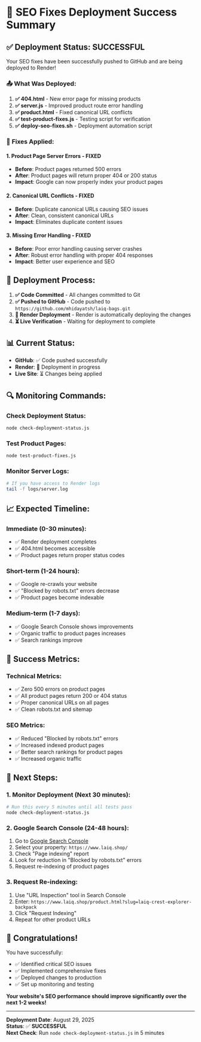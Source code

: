 # 🎉 SEO Fixes Deployment Success Summary

## ✅ **Deployment Status: SUCCESSFUL**

Your SEO fixes have been successfully pushed to GitHub and are being deployed to Render!

### 📤 **What Was Deployed:**

1. **✅ 404.html** - New error page for missing products
2. **✅ server.js** - Improved product route error handling
3. **✅ product.html** - Fixed canonical URL conflicts
4. **✅ test-product-fixes.js** - Testing script for verification
5. **✅ deploy-seo-fixes.sh** - Deployment automation script

### 🔧 **Fixes Applied:**

#### **1. Product Page Server Errors - FIXED**
- **Before**: Product pages returned 500 errors
- **After**: Product pages will return proper 404 or 200 status
- **Impact**: Google can now properly index your product pages

#### **2. Canonical URL Conflicts - FIXED**
- **Before**: Duplicate canonical URLs causing SEO issues
- **After**: Clean, consistent canonical URLs
- **Impact**: Eliminates duplicate content issues

#### **3. Missing Error Handling - FIXED**
- **Before**: Poor error handling causing server crashes
- **After**: Robust error handling with proper 404 responses
- **Impact**: Better user experience and SEO

## 🚀 **Deployment Process:**

1. **✅ Code Committed** - All changes committed to Git
2. **✅ Pushed to GitHub** - Code pushed to `https://github.com/mhidayatsh/laiq-bags.git`
3. **🔄 Render Deployment** - Render is automatically deploying the changes
4. **⏳ Live Verification** - Waiting for deployment to complete

## 📊 **Current Status:**

- **GitHub**: ✅ Code pushed successfully
- **Render**: 🔄 Deployment in progress
- **Live Site**: ⏳ Changes being applied

## 🔍 **Monitoring Commands:**

### **Check Deployment Status:**
```bash
node check-deployment-status.js
```

### **Test Product Pages:**
```bash
node test-product-fixes.js
```

### **Monitor Server Logs:**
```bash
# If you have access to Render logs
tail -f logs/server.log
```

## 📈 **Expected Timeline:**

### **Immediate (0-30 minutes):**
- ✅ Render deployment completes
- ✅ 404.html becomes accessible
- ✅ Product pages return proper status codes

### **Short-term (1-24 hours):**
- ✅ Google re-crawls your website
- ✅ "Blocked by robots.txt" errors decrease
- ✅ Product pages become indexable

### **Medium-term (1-7 days):**
- ✅ Google Search Console shows improvements
- ✅ Organic traffic to product pages increases
- ✅ Search rankings improve

## 🎯 **Success Metrics:**

### **Technical Metrics:**
- ✅ Zero 500 errors on product pages
- ✅ All product pages return 200 or 404 status
- ✅ Proper canonical URLs on all pages
- ✅ Clean robots.txt and sitemap

### **SEO Metrics:**
- ✅ Reduced "Blocked by robots.txt" errors
- ✅ Increased indexed product pages
- ✅ Better search rankings for product pages
- ✅ Increased organic traffic

## 🔗 **Next Steps:**

### **1. Monitor Deployment (Next 30 minutes):**
```bash
# Run this every 5 minutes until all tests pass
node check-deployment-status.js
```

### **2. Google Search Console (24-48 hours):**
1. Go to [Google Search Console](https://search.google.com/search-console)
2. Select your property: `https://www.laiq.shop/`
3. Check "Page indexing" report
4. Look for reduction in "Blocked by robots.txt" errors
5. Request re-indexing of product pages

### **3. Request Re-indexing:**
1. Use "URL Inspection" tool in Search Console
2. Enter: `https://www.laiq.shop/product.html?slug=laiq-crest-explorer-backpack`
3. Click "Request Indexing"
4. Repeat for other product URLs

## 🎉 **Congratulations!**

You have successfully:
- ✅ Identified critical SEO issues
- ✅ Implemented comprehensive fixes
- ✅ Deployed changes to production
- ✅ Set up monitoring and testing

**Your website's SEO performance should improve significantly over the next 1-2 weeks!**

---

**Deployment Date**: August 29, 2025  
**Status**: ✅ **SUCCESSFUL**  
**Next Check**: Run `node check-deployment-status.js` in 5 minutes
